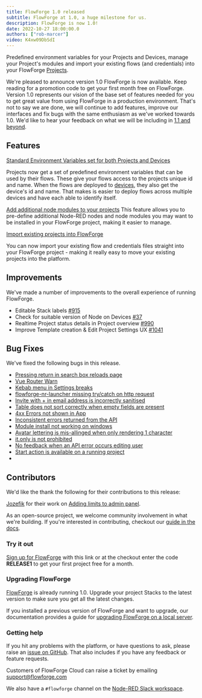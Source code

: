 ```yaml
---
title: FlowForge 1.0 released
subtitle: FlowForge at 1.0, a huge milestone for us.
description: FlowForge is now 1.0!
date: 2022-10-27 18:00:00.0
authors: ["rob-marcer"]
video: K4xw09DbSdI
---
```


Predefined environment variables for your Projects and Devices, manage your Project's modules and import your existing flows (and credentials) into your FlowForge [Projects](https://flowforge.com/docs/user/concepts/#project).

<!--more-->

<!-- Keep reading for the details of what's in this release or you can watch our 1 minute roundup video of the new release above.  -->

We're pleased to announce version 1.0 FlowForge is now available. Keep reading for a promotion code to get your first month free on FlowForge. Version 1.0 represents our vision of the base set of features needed for you to get great value from using FlowForge in a production environment. That's not to say we are done, we will continue to add features, improve our interfaces and fix bugs with the same enthusiasm as we've worked towards 1.0. We'd like to hear your feedback on what we will be including in [1.1 and beyond](https://github.com/orgs/flowforge/projects/5).

## Features
[Standard Environment Variables set for both Projects and Devices](https://github.com/flowforge/flowforge/issues/841)

Projects now get a set of predefined environment variables that can be used by their flows. These give your flows access to the projects unique id and name. When the flows are deployed to [devices](https://flowforge.com/docs/user/concepts/#device), they also get the device's id and name. That makes is easier to deploy flows across multiple devices and have each able to identify itself.

[Add additional node modules to your projects](https://github.com/flowforge/flowforge/issues/405)
This feature allows you to pre-define additional Node-RED nodes and node modules you may want to be installed in your FlowForge project, making it easier to manage.

[Import existing projects into FlowForge](https://github.com/flowforge/flowforge/issues/835)

You can now import your existing flow and credentials files straight into your FlowForge project - making it really easy to move your existing projects into the platform.

## Improvements
We've made a number of improvements to the overall experience of running FlowForge.

- Editable Stack labels [#915](https://github.com/flowforge/flowforge/issues/915)
- Check for suitable version of Node on Devices [#37](https://github.com/flowforge/flowforge-device-agent/issues/37)
- Realtime Project status details in Project overview  [#990](https://github.com/flowforge/flowforge/issues/990)
- Improve Template creation & Edit Project Settings UX [#1041](https://github.com/flowforge/flowforge/issues/1041)

## Bug Fixes
We've fixed the following bugs in this release.
- [Pressing return in search box reloads page](https://github.com/flowforge/flowforge/issues/1143)
- [Vue Router Warn](https://github.com/flowforge/flowforge/issues/1126)
- [Kebab menu in Settings breaks](https://github.com/flowforge/forge-ui-components/issues/58)
- [flowforge-nr-launcher missing try/catch on http request](https://github.com/flowforge/flowforge/issues/1096)
- [Invite with + in email address is incorrectly sanitised](https://github.com/flowforge/flowforge/issues/1145)
- [Table does not sort correctly when empty fields are present](https://github.com/flowforge/forge-ui-components/issues/59)
- [4xx Errors not shown in App](https://github.com/flowforge/flowforge/issues/929)
- [Inconsistent errors returned from the API](https://github.com/flowforge/flowforge/issues/1076)
- [Module install not working on windows](https://github.com/flowforge/flowforge-nr-launcher/issues/77)
- [Avatar lettering is mis-allinged when only rendering 1 character](https://github.com/flowforge/flowforge/issues/1038)
- [it.only is not prohibited](https://github.com/flowforge/flowforge/issues/968)
- [No feedback when an API error occurs editing user](https://github.com/flowforge/flowforge/issues/966)
- [Start action is available on a running project](https://github.com/flowforge/flowforge/issues/1040)
- 
## Contributors
We'd like the thank the following for their contributions to this release:

[Jozefik](https://github.com/Jozefik) for their work on [Adding limits to admin panel](https://github.com/flowforge/flowforge/pull/1082).

As an open-source project, we welcome community involvement in what we're building. If you're interested in contributing, checkout our [guide in the docs](https://flowforge.com/docs/contribute/).

### Try it out

[Sign up for FlowForge](https://app.flowforge.com/account/create?code=RELEASE1) with this link  or at the checkout enter the code **RELEASE1** to get your first project free for a month.

### Upgrading FlowForge

[FlowForge](https://app.flowforge.com) is already running 1.0. Upgrade your project Stacks to the latest version to make sure you get all the latest changes.

If you installed a previous version of FlowForge and want to upgrade, our documentation provides a
guide for [upgrading FlowForge on a local server](http://flowforge.com/docs/install#upgrade).

### Getting help

If you hit any problems with the platform, or have questions to ask, please raise an [issue on GitHub](https://github.com/flowforge/flowforge/issues).
That also includes if you have any feedback or feature requests.

Customers of FlowForge Cloud can raise a ticket by emailing support@flowforge.com

We also have a `#flowforge` channel on the [Node-RED Slack workspace](https://nodered.org/slack).
